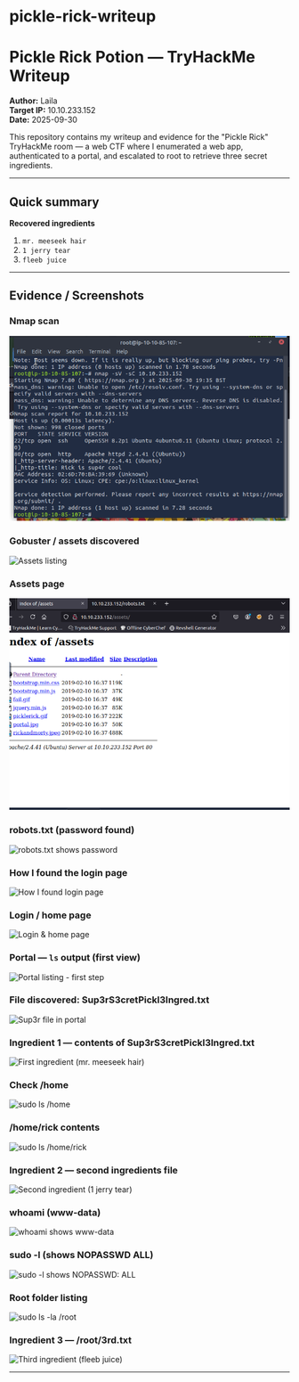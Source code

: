 # pickle-rick-writeup

# Pickle Rick Potion — TryHackMe Writeup

**Author:** Laila  
**Target IP:** 10.10.233.152  
**Date:** 2025-09-30

This repository contains my writeup and evidence for the "Pickle Rick" TryHackMe room — a web CTF where I enumerated a web app, authenticated to a portal, and escalated to root to retrieve three secret ingredients.

---

## Quick summary
**Recovered ingredients**
1. `mr. meeseek hair`  
2. `1 jerry tear`  
3. `fleeb juice`

---

## Evidence / Screenshots

### Nmap scan
![Nmap scan output](images/nmap.png)

### Gobuster / assets discovered
![Assets listing](images/find_assets.png)

### Assets page 
![Assets listing](images/assets.png)

### robots.txt (password found)
![robots.txt shows password](images/robot_txt.png)

### How I found the login page
![How I found login page](images/how_i_found_login_page.png)

### Login / home page
![Login & home page](images/login_home_page.png)

### Portal — `ls` output (first view)
![Portal listing - first step](images/ls_in_portal_first_step.png)

### File discovered: Sup3rS3cretPickl3Ingred.txt
![Sup3r file in portal](images/ls_in_portal_first_step.png)

### Ingredient 1 — contents of Sup3rS3cretPickl3Ingred.txt
![First ingredient (mr. meeseek hair)](images/first_page.png)

### Check /home
![sudo ls /home](images/sudo_ls_home.png)

### /home/rick contents
![sudo ls /home/rick](images/sudo_ls_home_rick.png)

### Ingredient 2 — second ingredients file
![Second ingredient (1 jerry tear)](images/third_ingrd.png)

### whoami (www-data)
![whoami shows www-data](images/whoami_www_data.png)

### sudo -l (shows NOPASSWD ALL)
![sudo -l shows NOPASSWD: ALL](images/sudo_ls_www_data.png)

### Root folder listing
![sudo ls -la /root](images/sudo_ls_root.png)

### Ingredient 3 — /root/3rd.txt
![Third ingredient (fleeb juice)](images/third_ingrd.png)

---


